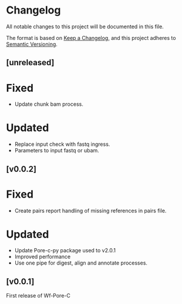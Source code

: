 # Changelog
All notable changes to this project will be documented in this file.

The format is based on [Keep a Changelog](https://keepachangelog.com/en/1.0.0/),
and this project adheres to [Semantic Versioning](https://semver.org/spec/v2.0.0.html).

## [unreleased]
# Fixed
- Update chunk bam process.
# Updated
- Replace input check with fastq ingress.
- Parameters to input fastq or ubam.

## [v0.0.2]
# Fixed
- Create pairs report handling of missing references in pairs file.
# Updated
- Update Pore-c-py package used to v2.0.1
- Improved performance
- Use one pipe for digest, align and annotate processes.

## [v0.0.1]

First release of Wf-Pore-C
